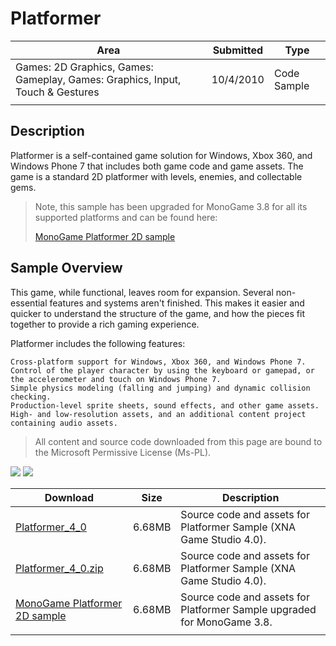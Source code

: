 # Platformer

|Area|Submitted|Type|
|-|-|-|
Games: 2D Graphics, Games: Gameplay, Games: Graphics, Input, Touch & Gestures|10/4/2010|Code Sample
||||

## Description

Platformer is a self-contained game solution for Windows, Xbox 360, and Windows Phone 7 that includes both game code and game assets. The game is a standard 2D platformer with levels, enemies, and collectable gems.

> Note, this sample has been upgraded for MonoGame 3.8 for all its supported platforms and can be found here:
>
> [MonoGame Platformer 2D sample](https://github.com/MonoGame/MonoGame.Samples/tree/develop/Platformer2D)

## Sample Overview

This game, while functional, leaves room for expansion. Several non-essential features and systems aren't finished. This makes it easier and quicker to understand the structure of the game, and how the pieces fit together to provide a rich gaming experience.

Platformer includes the following features:

    Cross-platform support for Windows, Xbox 360, and Windows Phone 7.
    Control of the player character by using the keyboard or gamepad, or the accelerometer and touch on Windows Phone 7.
    Simple physics modeling (falling and jumping) and dynamic collision checking.
    Production-level sprite sheets, sound effects, and other game assets.
    High- and low-resolution assets, and an additional content project containing audio assets.

> All content and source code downloaded from this page are bound to the Microsoft Permissive License (Ms-PL).

![](https://github.com/simondarksidej/XNAGameStudio/blob/archive/Images/platformer1.png?raw=true)
![](https://github.com/simondarksidej/XNAGameStudio/blob/archive/Images/platformer1.png?raw=true)

Download | Size | Description
---|---|---|
[Platformer_4_0](https://github.com/simondarksidej/XNAGameStudio/tree/archive/Samples/Platformer_4_0) | 6.68MB | Source code and assets for Platformer Sample (XNA Game Studio 4.0).
[Platformer_4_0.zip](https://github.com/simondarksidej/XNAGameStudioZips/raw/zips/Platformer_4_0.zip) | 6.68MB | Source code and assets for Platformer Sample (XNA Game Studio 4.0).
[MonoGame Platformer 2D sample](https://github.com/MonoGame/MonoGame.Samples/tree/develop/Platformer2D) | 6.68MB | Source code and assets for Platformer Sample upgraded for MonoGame 3.8.
||||
